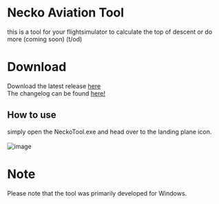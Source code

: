 # Necko Aviation Tool
this is a tool for your flightsimulator to calculate the top of descent or do more (coming soon) (t/od) 

# Download 

Download the latest release [here](https://github.com/prncAzula/NeckoTool/releases/download/v1.0.1_PUBLIC/Necko.Aviation.Tool.zip)
<br>
The changelog can be found [here!](https://github.com/prncAzula/NeckoTool/releases/v1.0.1_PUBLIC)

## How to use 

simply open the NeckoTool.exe and head over to the landing plane icon.
<br>
<br>
![image](https://user-images.githubusercontent.com/69110466/128404191-e7038a6b-64b1-444c-9447-d93e61718397.png)


# Note
Please note that the tool was primarily developed for Windows.
